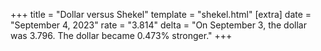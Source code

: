 +++
title = "Dollar versus Shekel"
template = "shekel.html"
[extra]
date = "September  4, 2023"
rate = "3.814"
delta = "On September  3, the dollar was 3.796. The dollar became 0.473% stronger."
+++
